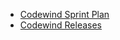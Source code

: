 * [Codewind Sprint Plan](https://github.com/eclipse/codewind/wiki/Codewind_Sprintplan)
* [Codewind Releases](https://download.eclipse.org/codewind/milestone/)
